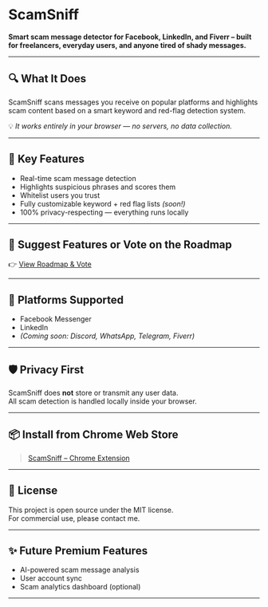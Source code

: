 # ScamSniff

**Smart scam message detector for Facebook, LinkedIn, and Fiverr – built for freelancers, everyday users, and anyone tired of shady messages.**

---

## 🔍 What It Does

ScamSniff scans messages you receive on popular platforms and highlights scam content based on a smart keyword and red-flag detection system.

💡 *It works entirely in your browser — no servers, no data collection.*

---

## 🧠 Key Features

- Real-time scam message detection
- Highlights suspicious phrases and scores them
- Whitelist users you trust
- Fully customizable keyword + red flag lists *(soon!)*
- 100% privacy-respecting — everything runs locally

---

## 💬 Suggest Features or Vote on the Roadmap

👉 [View Roadmap & Vote](https://github.com/royboy1990/scam-sniffer/issues/6)

---

## 🚀 Platforms Supported

- Facebook Messenger  
- LinkedIn  
- *(Coming soon: Discord, WhatsApp, Telegram, Fiverr)*

---

## 🛡️ Privacy First

ScamSniff does **not** store or transmit any user data.  
All scam detection is handled locally inside your browser.

---

## 📦 Install from Chrome Web Store

> [ScamSniff – Chrome Extension](https://chromewebstore.google.com/detail/scamsniff-%E2%80%93-smart-scam-me/bibhhpbnlbeeiahjigdahkgdgeidmkah?authuser=0&hl=en)

---

## 📜 License

This project is open source under the MIT license.  
For commercial use, please contact me.

---

## ✨ Future Premium Features

- AI-powered scam message analysis
- User account sync
- Scam analytics dashboard (optional)

---

